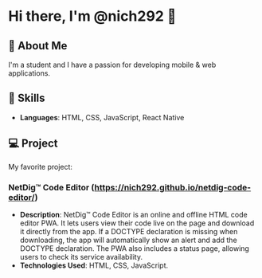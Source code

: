 # Hi there, I'm @nich292 👋

## 👤 About Me
I'm a student and I have a passion for developing mobile & web applications.

## 🚀 Skills
- **Languages**: HTML, CSS, JavaScript, React Native

## 💻 Project
My favorite project:

### NetDig™ Code Editor (https://nich292.github.io/netdig-code-editor/)
- **Description**: NetDig™ Code Editor is an online and offline HTML code editor PWA. It lets users view their code live on the page and download it directly from the app. If a DOCTYPE declaration is missing when downloading, the app will automatically show an alert and add the DOCTYPE declaration. The PWA also includes a status page, allowing users to check its service availability.
- **Technologies Used**: HTML, CSS, JavaScript.

